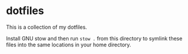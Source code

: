# dotfiles

This is a collection of my dotfiles.

Install GNU stow and then run `stow .` from this directory to symlink these files into the same locations in your home directory.

